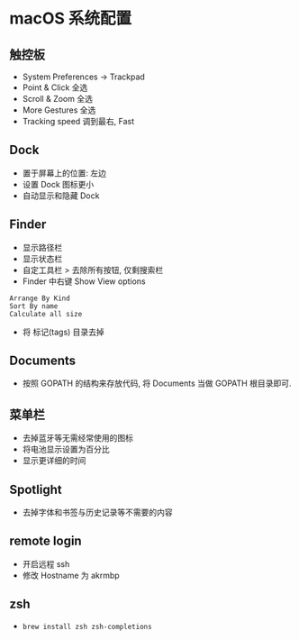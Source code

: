 # macOS 系统配置

## 触控板
* System Preferences -> Trackpad
* Point & Click 全选
* Scroll & Zoom 全选
* More Gestures 全选
* Tracking speed 调到最右, Fast

## Dock
* 置于屏幕上的位置: 左边
* 设置 Dock 图标更小
* 自动显示和隐藏 Dock

## Finder
* 显示路径栏
* 显示状态栏
* 自定工具栏 > 去除所有按钮, 仅剩搜索栏
* Finder 中右键 Show View options
```
Arrange By Kind
Sort By name
Calculate all size
```
* 将 标记(tags) 目录去掉

## Documents
* 按照 GOPATH 的结构来存放代码, 将 Documents 当做 GOPATH 根目录即可.

## 菜单栏
* 去掉蓝牙等无需经常使用的图标
* 将电池显示设置为百分比
* 显示更详细的时间

## Spotlight
* 去掉字体和书签与历史记录等不需要的内容

## remote login
* 开启远程 ssh
* 修改 Hostname 为 akrmbp

## zsh
* `brew install zsh zsh-completions`